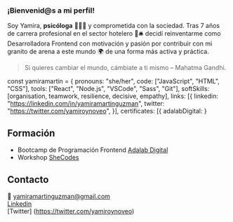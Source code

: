 ### ¡Bienvenid@s a mi perfil!

Soy Yamira, **psicóloga** 👩🏻‍🎓 y comprometida con la sociedad. Tras 7 años de carrera profesional en el sector hotelero 🏨🛎️ decidí reinventarme como Desarrolladora Frontend con motivación y pasión por contribuir con mi granito de arena a este mundo 🌍 de una forma más activa y práctica. 
> Si quieres cambiar el mundo, cámbiate a ti mismo – Mahatma Gandhi.


const yamiramartin = {
  pronouns: "she/her",
  code: ["JavaScript", "HTML", "CSS"],
  tools: ["React", "Node.js", "VSCode", "Sass", "Git"],
  softSkills: [organisation, teamwork, resilience, decisive, empathy],
  links: [{
    linkedin: "https://linkedin.com/in/yamiramartinguzman", 
    twitter: "https://twitter.com/yamiroynoveo",
  }],
  certificates: [{
    adalabDigital: 
}
## Formación
* Bootcamp de Programación Frontend [Adalab Digital](https://adalab.es/)
* Workshop [SheCodes](https://www.shecodes.io/)



## Contacto
📧 yamiramartinguzman@gmail.com   
[Linkedin](https://www.linkedin.com/in/yamiramartinguzman/)  
[Twitter] (https://twitter.com/yamiroynoveo)


<!--
**ymartinguzman/ymartinguzman** is a ✨ _special_ ✨ repository because its `README.md` (this file) appears on your GitHub profile.

Here are some ideas to get you started:

- 🔭 I’m currently working on ...
- 🌱 I’m currently learning ...
- 👯 I’m looking to collaborate on ...
- 🤔 I’m looking for help with ...
- 💬 Ask me about ...
- 📫 How to reach me: yamiramartinguzman@gmail.com  
- 😄 Pronouns: ...
- ⚡ Fun fact: ...
-->
